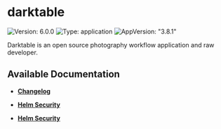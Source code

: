 # darktable

![Version: 6.0.0](https://img.shields.io/badge/Version-6.0.0-informational?style=flat-square) ![Type: application](https://img.shields.io/badge/Type-application-informational?style=flat-square) ![AppVersion: "3.8.1"](https://img.shields.io/badge/AppVersion-"3.8.1"-informational?style=flat-square)

Darktable is an open source photography workflow application and raw developer.

## Available Documentation

- [**Changelog**](CHANGELOG)

- [**Helm Security**](container-security)

- [**Helm Security**](helm-security)

